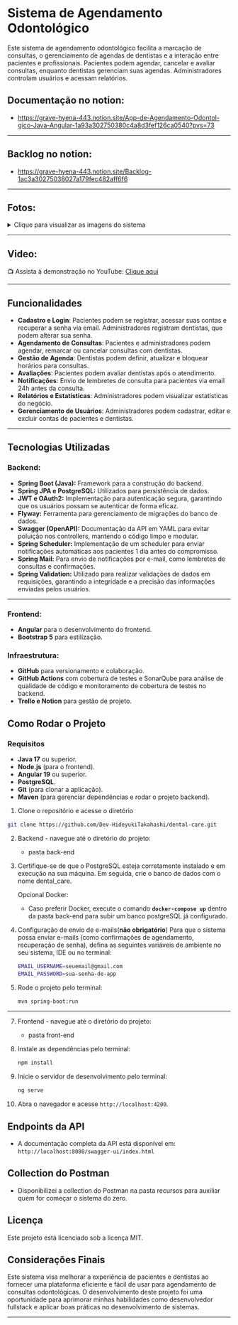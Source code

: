 # Sistema de Agendamento Odontológico

Este sistema de agendamento odontológico facilita a marcação de consultas, o gerenciamento de agendas de dentistas e a interação entre pacientes e profissionais. Pacientes podem agendar, cancelar e avaliar consultas, enquanto dentistas gerenciam suas agendas. Administradores controlam usuários e acessam relatórios.

## Documentação no notion:

- https://grave-hyena-443.notion.site/App-de-Agendamento-Odontol-gico-Java-Angular-1a93a302750380c4a8d3fef126ca0540?pvs=73

---

## Backlog no notion:

- https://grave-hyena-443.notion.site/Backlog-1ac3a30275038027a179fec482aff6f6

---

## Fotos:

<details>
  <summary>Clique para visualizar as imagens do sistema</summary>

![](/recursos/1.png)
![](/recursos/2.png)
![](/recursos/3.png)
![](/recursos/4.png)
![](/recursos/5.png)
![](/recursos/6.png)
![](/recursos/7.png)
![](/recursos/8.png)
![](/recursos/9.png)
![](/recursos/10.png)
![](/recursos/11.png)

</details>

---

## Video:

📺 Assista à demonstração no YouTube: [Clique aqui](https://www.youtube.com/watch?v=YlYQ0kWRyF8)

---

## Funcionalidades

- **Cadastro e Login**: Pacientes podem se registrar, acessar suas contas e recuperar a senha via email. Administradores registram dentistas, que podem alterar sua senha.
- **Agendamento de Consultas**: Pacientes e administradores podem agendar, remarcar ou cancelar consultas com dentistas.
- **Gestão de Agenda**: Dentistas podem definir, atualizar e bloquear horários para consultas.
- **Avaliações**: Pacientes podem avaliar dentistas após o atendimento.
- **Notificações**: Envio de lembretes de consulta para pacientes via email 24h antes da consulta.
- **Relatórios e Estatísticas**: Administradores podem visualizar estatísticas do negócio.
- **Gerenciamento de Usuários**: Administradores podem cadastrar, editar e excluir contas de pacientes e dentistas.

---

## Tecnologias Utilizadas

### Backend:

- **Spring Boot (Java):** Framework para a construção do backend.
- **Spring JPA e PostgreSQL:** Utilizados para persistência de dados.
- **JWT e OAuth2:** Implementação para autenticação segura, garantindo que os usuários possam se autenticar de forma eficaz.
- **Flyway:** Ferramenta para gerenciamento de migrações do banco de dados.
- **Swagger (OpenAPI):**
  Documentação da API em YAML para evitar poluição nos controllers, mantendo o código limpo e modular.
- **Spring Scheduler:**
  Implementação de um scheduler para enviar notificações automáticas aos pacientes 1 dia antes do compromisso.
- **Spring Mail:** Para envio de notificações por e-mail, como lembretes de consultas e confirmações.
- **Spring Validation:** Utilizado para realizar validações de dados em requisições, garantindo a integridade e a precisão das informações enviadas pelos usuários.

---

### Frontend:

- **Angular** para o desenvolvimento do frontend.
- **Bootstrap 5** para estilização.

### Infraestrutura:

- **GitHub** para versionamento e colaboração.
- **GitHub Actions** com cobertura de testes e SonarQube para análise de qualidade de código e monitoramento de cobertura de testes no backend.
- **Trello e Notion** para gestão de projeto.

## Como Rodar o Projeto

### Requisitos

- **Java 17** ou superior.
- **Node.js** (para o frontend).
- **Angular 19** ou superior.
- **PostgreSQL**.
- **Git** (para clonar a aplicação).
- **Maven** (para gerenciar dependências e rodar o projeto backend).

1. Clone o repositório e acesse o diretório

```bash
git clone https://github.com/Dev-HideyukiTakahashi/dental-care.git
```

2. Backend - navegue até o diretório do projeto:

   - pasta back-end

3. Certifique-se de que o PostgreSQL esteja corretamente instalado e em execução na sua máquina. Em seguida, crie o banco de dados com o nome dental_care.

   Opcional Docker:

   - Caso preferir Docker, execute o comando **`docker-compose up`** dentro da pasta back-end para subir um banco postgreSQL já configurado.

4. Configuração de envio de e-mails(**não obrigatório**)
   Para que o sistema possa enviar e-mails (como confirmações de agendamento, recuperação de senha), defina as seguintes variáveis de ambiente no seu sistema, IDE ou no terminal:

   ```bash
   EMAIL_USERNAME=seuemail@gmail.com
   EMAIL_PASSWORD=sua-senha-de-app
   ```

5. Rode o projeto pelo terminal:

   ```bash
   mvn spring-boot:run
   ```

---

7. Frontend - navegue até o diretório do projeto:

   - pasta front-end

8. Instale as dependências pelo terminal:

   ```bash
   npm install
   ```

9. Inicie o servidor de desenvolvimento pelo terminal:

   ```bash
   ng serve
   ```

10. Abra o navegador e acesse `http://localhost:4200`.

## Endpoints da API

- A documentação completa da API está disponível em: `http://localhost:8080/swagger-ui/index.html`

## Collection do Postman

- Disponibilizei a collection do Postman na pasta recursos para auxiliar quem for começar o sistema do zero.

## Licença

Este projeto está licenciado sob a licença MIT.

## Considerações Finais

Este sistema visa melhorar a experiência de pacientes e dentistas ao fornecer uma plataforma eficiente e fácil de usar para agendamento de consultas odontológicas. O desenvolvimento deste projeto foi uma oportunidade para aprimorar minhas habilidades como desenvolvedor fullstack e aplicar boas práticas no desenvolvimento de sistemas.

---
